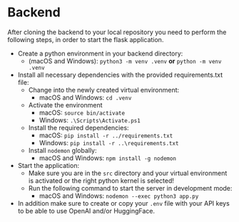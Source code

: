 # Backend

After cloning the backend to your local repository you need to perform the following steps, in order to start the flask application.

- Create a python environment in your backend directory:
  - (macOS and Windows): `python3 -m venv .venv` **or** `python -m venv .venv`
- Install all necessary dependencies with the provided requirements.txt file:
  - Change into the newly created virtual environment:
    - macOS and Windows: `cd .venv`
  - Activate the environment
    - macOS: `source bin/activate` <br>
    - Windows: `.\Scripts\Activate.ps1`
  - Install the required dependencies:
    - macOS: `pip install -r ../requirements.txt` <br>
    - Windows: `pip install -r ..\requirements.txt`
  - Install `nodemon` globally:
    - macOS and Windows: `npm install -g nodemon`
- Start the application:
  - Make sure you are in the `src` directory and your virtual environment is activated or the right python kernel is selected!
  - Run the following command to start the server in development mode:
    - macOS and Windows: `nodemon --exec python3 app.py`
- In addition make sure to create or copy your `.env` file with your API keys to be able to use OpenAI and/or HuggingFace.
